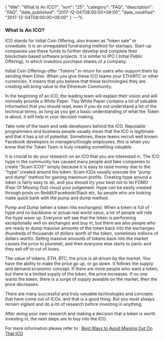{
 "title": "What Is An ICO?",
 "sort": "25",
 "category": "FAQ",
 "description": "FAQ",
 "date_published": "2017-12-04T08:00:00+08:00",
 "date_modified": "2017-12-04T08:00:00+08:00"
}
---%

### What Is An ICO?

ICO stands for Initial Coin Offering, also known as “token sale” or crowdsale. It is an unregulated fundraising method for startups. Start-up companies use these funds to further develop and complete their blockchain based software projects. It is similar to IPO ( Initial Public Offering), in which investors purchase shares of a company.

Initial Coin Offerings offer “Tokens” in return for users who support them by sending them Ether. When you give these ICO teams your ETH/BTC or other currencies, it means that you believe that these technologies they are creating will bring value to the Ethereum Community.

In the beginning of an ICO, the leading team will explain their vision and will normally provide a White Paper. This White Paper contains a lot of valuable information that you should read, even if you do not understand a lot of the technical terms, as long as you get a basic understanding of what the Token is about, it will help in your decision making.

Take note of the team and web developers behind the ICO. Reputable programmers and business people usually mean that the ICO is legitimate and that it has a lot of potential. Sometimes, these teams recruit well known Facebook developers or managers/Google employees, this is when you know that the Token Team is truly creating something valuable.

It is crucial to do your research on an ICO that you are interested in. The ICO hype in the community has caused many people and fake companies to create “Scam ICOS” simply because it is easy to raise money due to the “hype” created around the token. Scam ICOs usually execute the “pump and dump” method for gaining maximum profits. Creating hype around a token is fairly easy to do, and you should try your best not to let FOMO (Fear Of Missing Out) cloud your judgement. Hype can be easily created through posts on Reddit/Facebook/Slack etc, by people who are looking make quick bank with the pump and dump method.

Pump and Dump (when a token hits exchanges): When a token is full of hype and no backbone or actual real world value, a lot of people will ride the hype wave up. Everyone will see that the token is performing exceptionally well on exchanges and buy in, but there are also people who are ready to dump massive amounts of the token back into the exchanges (hundreds of thousands of dollars worth of the token, sometimes millions of dollars worth). Selling massive amounts of tokens back into the market causes the price to plummet, and then everyone else starts to panic and they sell off to cut of loses.

The value of tokens, ETH, BTC, the price is all driven by the market. You have the ability to make the price go up, or go down. It follows the supply and demand economic concept. If there are more people who want a token, but there is a limited supply of the token, the price increases. If no one wants the token, there is a surge of supply avaiable on the market, then the price decreases.

There are many successful and truly valuable technologies and concepts that have come out of ICOs, and that is a good thing. But you must always remain vigilant and do a lot of research before investing in anything.

After doing your own research and making a decision that a token is worth investing in, the next steps are to buy into the ICO.

For more information please refer to : [Best Ways to Avoid Missing Out On That ICO](https://support.mycrypto.com/best-of/how-not-to-miss-out-on-ico.html)
